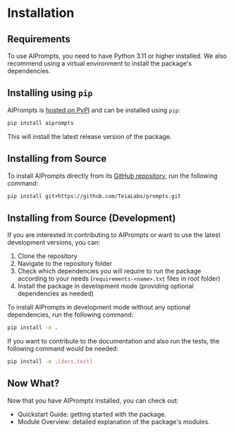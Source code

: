 # Installation

## Requirements

To use AIPrompts, you need to have Python 3.11 or higher installed.
We also recommend using a virtual environment to install the package's dependencies.

## Installing using `pip`

AIPrompts is [hosted on PyPI](https://pypi.org/project/AIPrompts/>) and can be installed using `pip`:

```bash
pip install aiprompts
```

This will install the latest release version of the package.

## Installing from Source

To install AIPrompts directly from its [GitHub repository](<https://github.com/TeiaLabs/prompts>), run the following command:

```bash
pip install git+https://github.com/TeiaLabs/prompts.git
```

## Installing from Source (Development)

If you are interested in contributing to AIPrompts or want to use the latest development versions, you can:

1. Clone the repository
2. Navigate to the repository folder
3. Check which dependencies you will require to run the package according to your needs (`requirements-<name>.txt` files in root folder)
4. Install the package in development mode (providing optional dependencies as needed)

To install AIPrompts in development mode without any optional dependencies, run the following command:

```bash
pip install -e .
```

If you want to contribute to the documentation and also run the tests, the following command would be needed:

```bash
pip install -e .[docs,test]
```

## Now What?

Now that you have AIPrompts installed, you can check out:

* Quickstart Guide: getting started with the package.
* Module Overview: detailed explanation of the package's modules.
